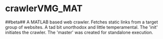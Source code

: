 # crawlerVMG_MAT
##beta##
A MATLAB based web crawler. Fetches static links from a target group of websites. A tad bit unorthodox and little temperamental. The 'init' initiates the crawler. The 'master' was created for standalone execution.
